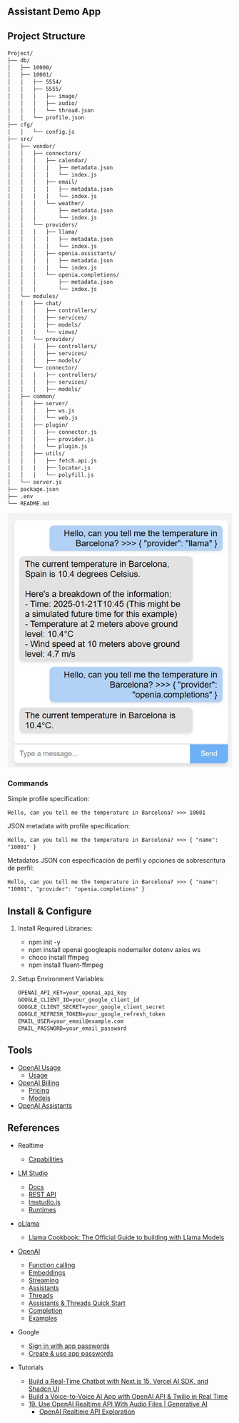 ## Assistant Demo App

## Project Structure
```
Project/
├── db/
│   ├── 10000/
│   ├── 10001/
│   │   ├── 5554/
│   │   ├── 5555/
│   │   │   ├── image/
│   │   │   ├── audio/
│   │   │   └── thread.json
│   │   └── profile.json
├── cfg/
│   │   └── config.js
├── src/
│   ├── vendor/
│   │   ├── connectors/
│   │   │   ├── calendar/
│   │   │   │   ├── metadata.json
│   │   │   │   └── index.js
│   │   │   ├── email/
│   │   │   │   ├── metadata.json
│   │   │   │   └── index.js
│   │   │   └── weather/
│   │   │       ├── metadata.json
│   │   │       └── index.js
│   │   └── providers/
│   │   │   ├── llama/
│   │   │   │   ├── metadata.json
│   │   │   │   └── index.js
│   │   │   ├── openia.assistants/
│   │   │   │   ├── metadata.json
│   │   │   │   └── index.js
│   │   │   └── openia.completions/
│   │   │       ├── metadata.json
│   │   │       └── index.js
│   └── modules/
│   │   ├── chat/
│   │   │   ├── controllers/
│   │   │   ├── services/
│   │   │   ├── models/
│   │   │   └── views/
│   │   └── provider/
│   │   │   ├── controllers/
│   │   │   ├── services/
│   │   │   ├── models/
│   │   └── connector/
│   │   │   ├── controllers/
│   │   │   ├── services/
│   │   │   ├── models/
│   ├── common/
│   │   ├── server/
│   │   │   ├── ws.js
│   │   │   └── web.js
│   │   ├── plugin/
│   │   │   ├── connector.js
│   │   │   ├── provider.js
│   │   │   └── plugin.js
│   │   ├── utils/
│   │   │   ├── fetch.api.js
│   │   │   ├── locator.js
│   │   │   └── polyfill.js
│   └── server.js
├── package.json
├── .env
└── README.md
```

![screenshot](./doc/screenshot.jpg)

### Commands 

Simple profile specification:
```
Hello, can you tell me the temperature in Barcelona? >>> 10001
```

JSON metadata with profile specification:
```
Hello, can you tell me the temperature in Barcelona? >>> { "name": "10001" }
```

Metadatos JSON con especificación de perfil y opciones de sobrescritura de perfil:
```
Hello, can you tell me the temperature in Barcelona? >>> { "name": "10001", "provider": "openia.completions" }
```


## Install & Configure
1. Install Required Libraries:
    - npm init -y
    - npm install openai googleapis nodemailer dotenv axios ws
    - choco install ffmpeg
    - npm install fluent-ffmpeg

2. Setup Environment Variables: 
    ```
    OPENAI_API_KEY=your_openai_api_key
    GOOGLE_CLIENT_ID=your_google_client_id
    GOOGLE_CLIENT_SECRET=your_google_client_secret
    GOOGLE_REFRESH_TOKEN=your_google_refresh_token
    EMAIL_USER=your_email@example.com
    EMAIL_PASSWORD=your_email_password
    ```

## Tools 
- [OpenAI Usage](https://platform.openai.com/settings/organization/usage)
    - [Usage](https://platform.openai.com/usage)
- [OpenAI Billing](https://platform.openai.com/settings/organization/billing/overview)
    - [Pricing](https://platform.openai.com/docs/pricing)
    - [Models](https://platform.openai.com/docs/models)
- [OpenAI Assistants](https://platform.openai.com/assistants)

## References 
- Realtime
    - [Capabilities](https://platform.openai.com/docs/guides/realtime-model-capabilities)
- [LM Studio](https://lmstudio.ai/)
    - [Docs](https://lmstudio.ai/docs)
    - [REST API](https://lmstudio.ai/docs/api/rest-api)
    - [lmstudio.js](https://github.com/lmstudio-ai/lmstudio.js)
    - [Runtimes](https://github.com/ggerganov/llama.cpp/tree/master/examples/server)

- [oLlama](https://ollama.com/)
    - [Llama Cookbook: The Official Guide to building with Llama Models](https://github.com/meta-llama/llama-cookbook)

- [OpenAI](https://platform.openai.com/docs)
    - [Function calling](https://platform.openai.com/docs/guides/function-calling?lang=node.js&example=search-knowledge-base)
    - [Embeddings](https://platform.openai.com/docs/guides/embeddings)
    - [Streaming](https://platform.openai.com/docs/api-reference/streaming)
    - [Assistants](https://platform.openai.com/docs/api-reference/assistants)
    - [Threads](https://platform.openai.com/docs/api-reference/threads)
    - [Assistants & Threads Quick Start](https://platform.openai.com/docs/assistants/quickstart)
    - [Completion](https://platform.openai.com/docs/api-reference/chat/create)
    - [Examples](https://github.com/openai/openai-assistants-quickstart/tree/main/app/examples)

- Google
    - [Sign in with app passwords](https://support.google.com/mail/answer/185833?hl=en)
    - [Create & use app passwords](https://myaccount.google.com/apppasswords)

- Tutorials
    - [Build a Real-Time Chatbot with Next.js 15, Vercel AI SDK, and Shadcn UI](https://www.youtube.com/watch?v=_tBTfvQr38M)
    - [Build a Voice-to-Voice AI App with OpenAI API & Twilio in Real Time](https://www.youtube.com/watch?v=GzIXNeaczoc)
    - [19. Use OpenAI Realtime API With Audio Files | Generative AI](https://www.youtube.com/watch?v=AcRoCHPBlgE)
        - [OpenAI Realtime API Exploration](https://github.com/AwaisKamran/openai-realtime-api)